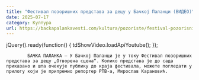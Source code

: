 ```yaml
---
title: "Фестивал позоришних представа за децу у Бачкој Паланци (ВИДЕО)"
date: 2025-07-17
category: Култура
url: https://backapalankavesti.com/kultura/pozoriste/festival-pozorisnih-predstava-za-decu-u-backoj-palanci-video/
---
```


jQuery().ready(function() {
                            tdShowVideo.loadApiYoutube(); 
                        });
                        
                    
            БАЧКА ПАЛАНКА – У Бачкој Паланци је у току Фестивал позоришних представа за децу „Отворена сцена“. Колико представа је до сада приказано и шта очекује публику до краја фестивала, можете погледати у прилогу који је припремио репортер РТВ-а, Мирослав Карановић.
